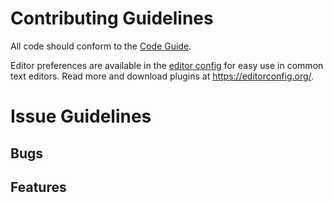 # Contributing Guidelines

All code should conform to the [Code Guide](https://github.com/enforcer32/LittleOS/blob/master/CODEGUIDE.md).

Editor preferences are available in the [editor config](https://github.com/enforcer32/LittleOS/blob/master/.editorconfig) for easy use in common text editors. Read more and download plugins at <https://editorconfig.org/>.

# Issue Guidelines
## Bugs
## Features
